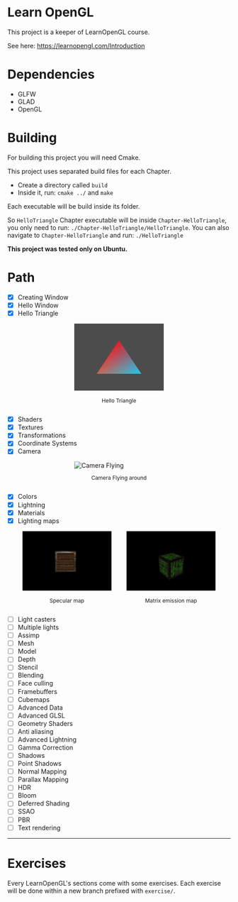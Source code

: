 # Learn OpenGL

This project is a keeper of LearnOpenGL course.

See here: https://learnopengl.com/Introduction

# Dependencies

- GLFW
- GLAD
- OpenGL

# Building

For building this project you will need Cmake.

This project uses separated build files for each Chapter.

- Create a directory called `build`
- Inside it, run: `cmake ../` and `make`

Each executable will be build inside its folder.

So `HelloTriangle` Chapter executable will be inside `Chapter-HelloTriangle`, you only need to run: `./Chapter-HelloTriangle/HelloTriangle`. You can also navigate to `Chapter-HelloTriangle` and run: `./HelloTriangle`

**This project was tested only on Ubuntu.**

# Path

- [x] Creating Window
- [x] Hello Window
- [x] Hello Triangle

<div style="display: flex; justify-content: space-evenly">
    <div style="width: 40%">
        <img src="resources/images/hello-triangle.png" alt="Hello Triangle" />
        <p style="text-align: center; font-size: 12px">
            Hello Triangle
        </p>
    </div>
</div>

- [x] Shaders
- [x] Textures
- [x] Transformations
- [x] Coordinate Systems
- [x] Camera

<div style="display: flex; justify-content: space-evenly">
    <div style="width: 40%">
        <img src="resources/images/Camera.gif" alt="Camera Flying" />
        <p style="text-align: center; font-size: 12px">
            Camera Flying around
        </p>
    </div>
</div>

- [x] Colors
- [x] Lightning
- [x] Materials
- [x] Lighting maps

<div style="display: flex; justify-content: space-evenly">
    <div style="width: 40%">
        <img src="resources/images/1631401415.png" alt="Specular Map" />
        <p style="text-align: center; font-size: 12px">
            Specular map
        </p>
    </div>
    <div style="width: 40%">
        <img src="resources/images/1631416736.png" alt="Emission Map" />
        <p style="text-align: center; font-size: 12px">
            Matrix emission map
        </p>
    </div>
</div>

- [ ] Light casters
- [ ] Multiple lights
- [ ] Assimp
- [ ] Mesh
- [ ] Model
- [ ] Depth
- [ ] Stencil
- [ ] Blending
- [ ] Face culling
- [ ] Framebuffers
- [ ] Cubemaps
- [ ] Advanced Data
- [ ] Advanced GLSL
- [ ] Geometry Shaders
- [ ] Anti aliasing
- [ ] Advanced Lightning
- [ ] Gamma Correction
- [ ] Shadows
- [ ] Point Shadows
- [ ] Normal Mapping
- [ ] Parallax Mapping
- [ ] HDR
- [ ] Bloom
- [ ] Deferred Shading
- [ ] SSAO
- [ ] PBR
- [ ] Text rendering

---

# Exercises

Every LearnOpenGL's sections come with some exercises. Each exercise will be done within a new branch prefixed with `exercise/`.